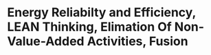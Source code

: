# Energy Reliabilty and Efficiency, LEAN Thinking, Elimation Of Non-Value-Added Activities, Fusion 
